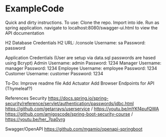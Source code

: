 # ExampleCode
Quick and dirty instructions.
To use:
Clone the repo.
Import into ide.
Run as spring application.
navigate to localhost:8080/swagger-ui.html to view the API documentation

H2 Database Credentials
H2 URL: /console
Username: sa
Password: password


Application Credentials (User are setup via data.sql passwords are hased using Bcrypt)
Admin
Username: admin
Password: 1234
Manager
Username: manager
Password: 1234
Employee
Username: employee
Password: 1234
Customer
Username: customer
Password: 1234

To-Do:
Improve readme file
Add Actuator
Add Browser Endpoints for API  (Thymeleaf?)

References 
Security
https://docs.spring.io/spring-security/reference/servlet/authentication/passwords/jdbc.html
https://github.com/getarrays/userservice / https://youtu.be/mYKf4pufQWA
https://github.com/amigoscode/spring-boot-security-course / https://youtu.be/her_7pa0vrg

Swagger/OpenAPI
https://github.com/mgamio/openapi-springboot

